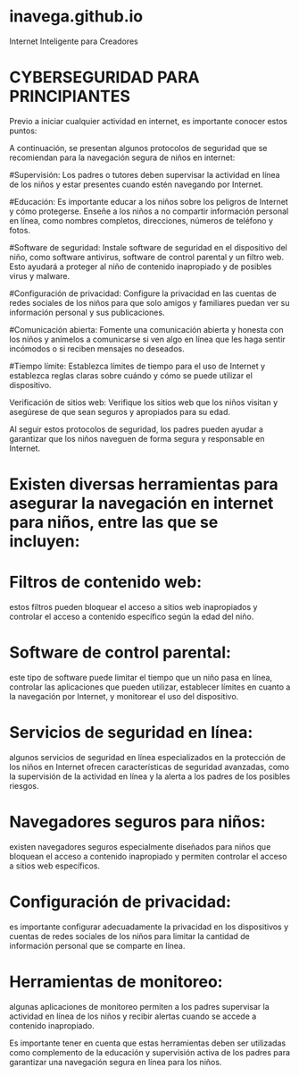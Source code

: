 # inavega.github.io
Internet Inteligente para Creadores

# CYBERSEGURIDAD PARA PRINCIPIANTES

Previo a iniciar cualquier actividad en internet, es importante conocer estos puntos:

 A continuación, se presentan algunos protocolos de seguridad que se recomiendan para la navegación segura de niños en internet:

#Supervisión: 
Los padres o tutores deben supervisar la actividad en línea de los niños y estar presentes cuando estén navegando por Internet.

#Educación: 
Es importante educar a los niños sobre los peligros de Internet y cómo protegerse. Enseñe a los niños a no compartir información personal en línea, como nombres completos, direcciones, números de teléfono y fotos.

#Software de seguridad: 
Instale software de seguridad en el dispositivo del niño, como software antivirus, software de control parental y un filtro web. Esto ayudará a proteger al niño de contenido inapropiado y de posibles virus y malware.

#Configuración de privacidad: 
Configure la privacidad en las cuentas de redes sociales de los niños para que solo amigos y familiares puedan ver su información personal y sus publicaciones.

#Comunicación abierta: 
Fomente una comunicación abierta y honesta con los niños y anímelos a comunicarse si ven algo en línea que les haga sentir incómodos o si reciben mensajes no deseados.

#Tiempo límite: 
Establezca límites de tiempo para el uso de Internet y establezca reglas claras sobre cuándo y cómo se puede utilizar el dispositivo.

Verificación de sitios web: Verifique los sitios web que los niños visitan y asegúrese de que sean seguros y apropiados para su edad.

Al seguir estos protocolos de seguridad, los padres pueden ayudar a garantizar que los niños naveguen de forma segura y responsable en Internet.


# Existen diversas herramientas para asegurar la navegación en internet para niños, entre las que se incluyen:

# Filtros de contenido web: 
estos filtros pueden bloquear el acceso a sitios web inapropiados y controlar el acceso a contenido específico según la edad del niño.

# Software de control parental:
este tipo de software puede limitar el tiempo que un niño pasa en línea, controlar las aplicaciones que pueden utilizar, establecer límites en cuanto a la navegación por Internet, y monitorear el uso del dispositivo.

# Servicios de seguridad en línea: 
algunos servicios de seguridad en línea especializados en la protección de los niños en Internet ofrecen características de seguridad avanzadas, como la supervisión de la actividad en línea y la alerta a los padres de los posibles riesgos.

# Navegadores seguros para niños:
existen navegadores seguros especialmente diseñados para niños que bloquean el acceso a contenido inapropiado y permiten controlar el acceso a sitios web específicos.

# Configuración de privacidad: 
es importante configurar adecuadamente la privacidad en los dispositivos y cuentas de redes sociales de los niños para limitar la cantidad de información personal que se comparte en línea.

# Herramientas de monitoreo: 
algunas aplicaciones de monitoreo permiten a los padres supervisar la actividad en línea de los niños y recibir alertas cuando se accede a contenido inapropiado.

Es importante tener en cuenta que estas herramientas deben ser utilizadas como complemento de la educación y supervisión activa de los padres para garantizar una navegación segura en línea para los niños.




#

